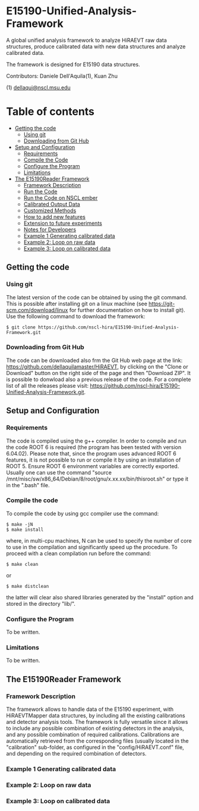 # E15190-Unified-Analysis-Framework
A global unified analysis framework to analyze HiRAEVT raw data structures, produce calibrated data with new data structures and analyze calibrated data.

The framework is designed for E15190 data structures.

Contributors: Daniele Dell'Aquila(1), Kuan Zhu

(1) dellaqui@nscl.msu.edu

Table of contents
=================
<!--ts-->
* [Getting the code](#getting-the-code)
  * [Using git](#using-git)
  * [Downloading from Git Hub](#downloading-from-git-hub)
* [Setup and Configuration](#setup-and-configuration)
  * [Requirements](#requirements)
  * [Compile the Code](#compile-the-code)
  * [Configure the Program](#configure-the-program)
  * [Limitations](#limitations)
* [The E15190Reader Framework](#the-e15190reader-framework)
  * [Framework Description](#framework-description)
  * [Run the Code](#run-the-code)
  * [Run the Code on NSCL ember](#run-the-code-on-nscl-ember)
  * [Calibrated Output Data](#calibrated-output-data)
  * [Customized Methods](#customized-methods)
  * [How to add new features](#how-to-add-new-features)
  * [Extension to future experiments](#extension-to-future-experiments)
  * [Notes for Developers](#notes-for-developers)
  * [Example 1 Generating calibrated data](#example-1-Generating-calibrated-data)
  * [Example 2: Loop on raw data](#example-2:-Loop-on-raw-data)
  * [Example 3: Loop on calibrated data](#example-3:-Loop-on-calibrated-data)
<!--te-->

## Getting the code
### Using git
The latest version of the code can be obtained by using the git command. This is possible after installing git on a linux machine (see https://git-scm.com/download/linux for further documentation on how to install git). Use the following command to download the framework:
````
$ git clone https://github.com/nscl-hira/E15190-Unified-Analysis-Framework.git
````
### Downloading from Git Hub
The code can be downloaded also frm the Git Hub web page at the link: https://github.com/dellaquilamaster/HiRAEVT, by
clicking on the "Clone or Download" button on the right side of the page and then "Download ZIP". It is possible to donwload also a previous release of the code. For a complete list of all the releases please visit: https://github.com/nscl-hira/E15190-Unified-Analysis-Framework.git.
## Setup and Configuration
### Requirements
The code is compiled using the g++ compiler.
In order to compile and run the code ROOT 6 is required (the program has been tested with version 6.04.02). Please note that, since the program uses advanced ROOT 6 features, it is not possible to run or compile it by using an installation of ROOT 5. Ensure ROOT 6 environment variables are correctly exported. Usually one can use the command "source /mnt/misc/sw/x86_64/Debian/8/root/gnu/x.xx.xx/bin/thisroot.sh" or type it in the ".bash" file.
### Compile the code
To compile the code by using gcc compiler use the command:
````
$ make -jN
$ make install
````
where, in multi-cpu machines, N can be used to specify the number of core to use in the compilation and significantly speed up the procedure.
To proceed with a clean compilation run before the command:
````
$ make clean
````
or
````
$ make distclean
````
the latter will clear also shared libraries generated by the "install" option and stored in the directory "lib/".
### Configure the Program
To be written.
### Limitations
To be written.
## The E15190Reader Framework
### Framework Description
The framework allows to handle data of the E15190 experiment, with HiRAEVTMapper data structures, by including all the existing calibrations and detector analysis tools. The framework is fully versatile since it allows to include any possible combination of existing detectors in the analysis, and any possible combination of required calibrations. Calibrations are automatically retrieved from the corresponding files (usually located in the "calibration" sub-folder, as configured in the "config/HiRAEVT.conf" file, and depending on the required combination of detectors.
### Example 1 Generating calibrated data
### Example 2: Loop on raw data
### Example 3: Loop on calibrated data
